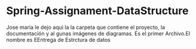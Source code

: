 # Spring-Assignament-DataStructure
Jose maria le dejo aqui  la la carpeta que contiene el proyecto, la documentación y al gunas imágenes de diagramas. Es el primer Archivo.El nombre es EEntrega de Estrctura de datos
